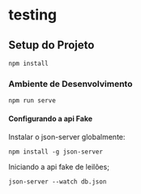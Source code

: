 # testing

## Setup do Projeto
```
npm install
```

### Ambiente de Desenvolvimento
```
npm run serve
```

#### Configurando a api Fake

Instalar o json-server globalmente:

```
npm install -g json-server
```

Iniciando a api fake de leilões;

```
json-server --watch db.json
```

